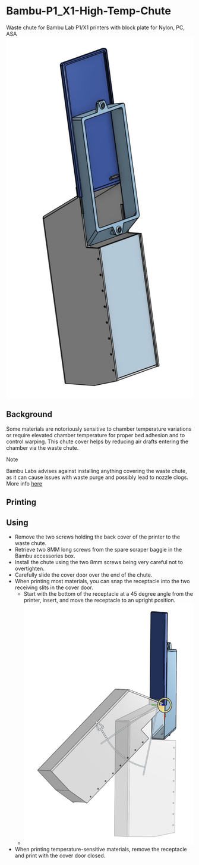 # Bambu-P1_X1-High-Temp-Chute
Waste chute for Bambu Lab P1/X1 printers with block plate for Nylon, PC, ASA
![Bambu high temp chute rendering](https://github.com/Xorlent/Bambu-P1_X1-High-Temp-Chute/blob/main/images/Bambu-High-Temp-Chute.jpg)
## Background
Some materials are notoriously sensitive to chamber temperature variations or require elevated chamber temperature for proper bed adhesion and to control warping.  This chute cover helps by reducing air drafts entering the chamber via the waste chute.
> [!NOTE]
> Bambu Labs advises against installing anything covering the waste chute, as it can cause issues with waste purge and possibly lead to nozzle clogs.  More info [here](https://wiki.bambulab.com/en/general/bambu-mods-to-avoid)

## Printing

## Using
- Remove the two screws holding the back cover of the printer to the waste chute.
- Retrieve two 8MM long screws from the spare scraper baggie in the Bambu accessories box.
- Install the chute using the two 8mm screws being very careful not to overtighten.
- Carefully slide the cover door over the end of the chute.
- When printing most materials, you can snap the receptacle into the two receiving slits in the cover door.
  - Start with the bottom of the receptacle at a 45 degree angle from the printer, insert, and move the receptacle to an upright position.
  - ![Installing receptacle](https://github.com/Xorlent/Bambu-P1_X1-High-Temp-Chute/blob/main/images/Installing-Receptacle.jpg)
- When printing temperature-sensitive materials, remove the receptacle and print with the cover door closed.
